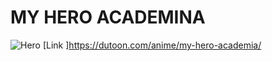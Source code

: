 # MY HERO ACADEMINA
![Hero](https://dj.lnwfile.com/qp693b.jpg)
[Link ]https://dutoon.com/anime/my-hero-academia/
